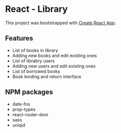 # React - Library

This project was bootstrapped with [Create React App](https://github.com/facebook/create-react-app).

## Features

- List of books in library
- Adding new books and edit existing ones
- List of librabry users
- Adding new users and edit existing ones
- List of borrowed books
- Book lending and return interface

## NPM packages

- date-fns
- prop-types
- react-router-dom
- sass
- uniqid

